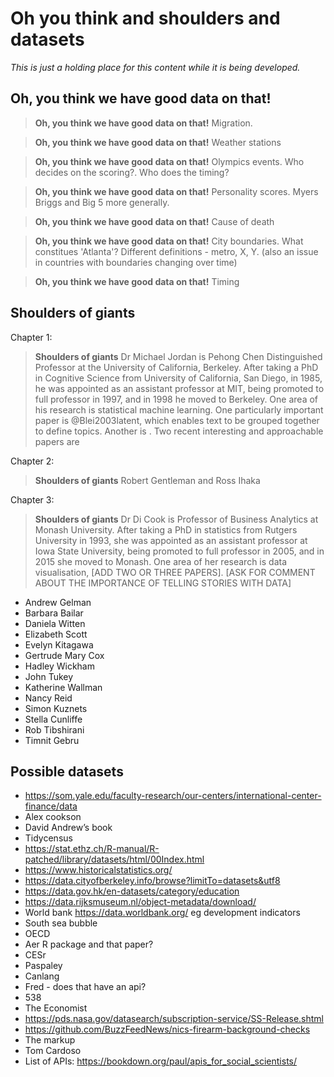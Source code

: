 
# Oh you think and shoulders and datasets

*This is just a holding place for this content while it is being developed.*

## Oh, you think we have good data on that!

> **Oh, you think we have good data on that!** Migration.

> **Oh, you think we have good data on that!** Weather stations 

> **Oh, you think we have good data on that!** Olympics events. Who decides on the scoring?. Who does the timing?

> **Oh, you think we have good data on that!** Personality scores. Myers Briggs and Big 5 more generally.

> **Oh, you think we have good data on that!** Cause of death

> **Oh, you think we have good data on that!** City boundaries. What constitues 'Atlanta'? Different definitions - metro, X, Y. (also an issue in countries with boundaries changing over time)

> **Oh, you think we have good data on that!** Timing


## Shoulders of giants

Chapter 1:

> **Shoulders of giants** Dr Michael Jordan is Pehong Chen Distinguished Professor at the University of California, Berkeley. After taking a PhD in Cognitive Science from University of California, San Diego, in 1985, he was appointed as an assistant professor at MIT, being promoted to full professor in 1997, and in 1998 he moved to Berkeley. One area of his research is statistical machine learning. One particularly important paper is @Blei2003latent, which enables text to be grouped together to define topics. Another is . Two recent interesting and approachable papers are 

Chapter 2: 

> **Shoulders of giants** Robert Gentleman and Ross Ihaka


Chapter 3:

> **Shoulders of giants** Dr Di Cook is Professor of Business Analytics at Monash University. After taking a PhD in statistics from Rutgers University in 1993, she was appointed as an assistant professor at Iowa State University, being promoted to full professor in 2005, and in 2015 she moved to Monash. One area of her research is data visualisation, [ADD TWO OR THREE PAPERS]. [ASK FOR COMMENT ABOUT THE IMPORTANCE OF TELLING STORIES WITH DATA]

- Andrew Gelman
- Barbara Bailar
- Daniela Witten
- Elizabeth Scott
- Evelyn Kitagawa
- Gertrude Mary Cox
- Hadley Wickham
- John Tukey
- Katherine Wallman
- Nancy Reid
- Simon Kuznets
- Stella Cunliffe
- Rob Tibshirani
- Timnit Gebru



## Possible datasets

- https://som.yale.edu/faculty-research/our-centers/international-center-finance/data
- Alex cookson
- David Andrew’s book
- Tidycensus
- https://stat.ethz.ch/R-manual/R-patched/library/datasets/html/00Index.html
- https://www.historicalstatistics.org/
- https://data.cityofberkeley.info/browse?limitTo=datasets&utf8
- https://data.gov.hk/en-datasets/category/education
- https://data.rijksmuseum.nl/object-metadata/download/
- World bank https://data.worldbank.org/ eg development indicators
- South sea bubble
- OECD 
- Aer R package and that paper?
- CESr
- Paspaley
- Canlang
- Fred - does that have an api?
- 538
- The Economist
- https://pds.nasa.gov/datasearch/subscription-service/SS-Release.shtml
- https://github.com/BuzzFeedNews/nics-firearm-background-checks
- The markup
- Tom Cardoso 
- List of APIs: https://bookdown.org/paul/apis_for_social_scientists/


